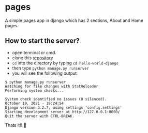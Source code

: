 # pages
A simple pages app in django which has 2 sections, About and Home pages.

## How to start the server?
- open terminal or cmd.
- clone this [repository](https://github.com/TarunavBA/hello-world-django) 
- `cd` into the directory by typing `cd hello-world-django`
- then type `python manage.py runserver`
- you will see the following output:
```
$ python manage.py runserver
Watching for file changes with StatReloader
Performing system checks...

System check identified no issues (0 silenced).
October 19, 2021 - 19:24:54
Django version 3.2.7, using settings 'config.settings'
Starting development server at http://127.0.0.1:8000/
Quit the server with CTRL-BREAK.
```

Thats it!! :partying_face:

